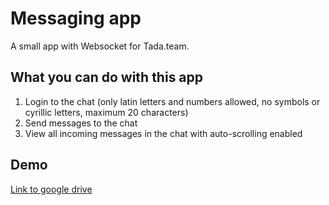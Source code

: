 # Messaging app
A small app with Websocket for Tada.team.

## What you can do with this app
1. Login to the chat (only latin letters and numbers allowed, no symbols or cyrillic letters, maximum 20 characters)
2. Send messages to the chat
3. View all incoming messages in the chat with auto-scrolling enabled

## Demo

[Link to google drive](https://drive.google.com/drive/folders/1vxpwZyeXWBhwyAfp2b2YSEP7ugedIqFY?usp=sharing)

